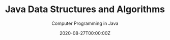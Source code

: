 ---
title: Java Data Structures and Algorithms
subtitle: Computer Programming in Java 
summary: Stacks and Queues, Sorting Algorithms, and Binary Search in Java. The sorting algorithms built in this lab are the Simple Bubble Sort, Merge Sort, and Insertion Sort.
tags:
- Programming 
date: "2020-08-27T00:00:00Z"

# Optional external URL for project (replaces project detail page).
external_link: "https://hluebbering.github.io/java-structures/"

links:
- icon: github
  icon_pack: fab
  name: Follow
  url: https://github.com/hluebbering
  
---